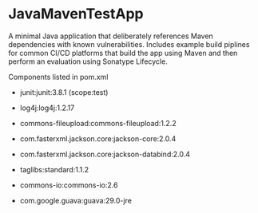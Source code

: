 # JavaMavenTestApp
A minimal Java application that deliberately references Maven dependencies with known vulnerabilities.
Includes example build piplines for common CI/CD platforms that build the app using Maven and then perform an evaluation using Sonatype Lifecycle.

Components listed in pom.xml
- junit:junit:3.8.1 (scope:test)

- log4j:log4j:1.2.17
- commons-fileupload:commons-fileupload:1.2.2
- com.fasterxml.jackson.core:jackson-core:2.0.4
- com.fasterxml.jackson.core:jackson-databind:2.0.4
- taglibs:standard:1.1.2

- commons-io:commons-io:2.6
- com.google.guava:guava:29.0-jre